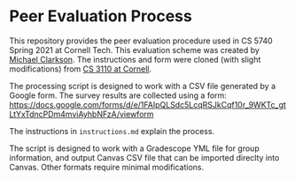 # Peer Evaluation Process

This repository provides the peer evaluation procedure used in CS 5740 Spring 2021 at Cornell Tech. This evaluation scheme was created by [Michael Clarkson](https://www.cs.cornell.edu/~clarkson/). The instructions and form were cloned (with slight modifications) from [CS 3110 at Cornell](https://www.cs.cornell.edu/courses/cs3110/2019fa/proj/peer_eval.html).

The processing script is designed to work with a CSV file generated by a Google form. The survey results are collected using a form:  
https://docs.google.com/forms/d/e/1FAIpQLSdc5LcqRSJkCqf10r_9WKTc_gtLtYxTdncPDm4mviAyhbNFzA/viewform

The instructions in `instructions.md` explain the process. 

The script is designed to work with a Gradescope YML file for group information, and output Canvas CSV file that can be imported direclty into Canvas. Other formats require minimal modifications. 


